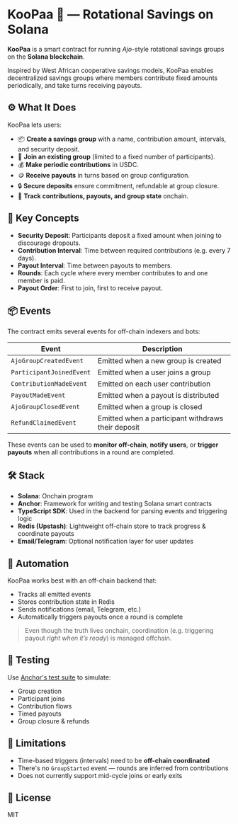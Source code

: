 # KooPaa 💸 — Rotational Savings on Solana

**KooPaa** is a smart contract for running *Ajo*-style rotational savings groups on the **Solana blockchain**.

Inspired by West African cooperative savings models, KooPaa enables decentralized savings groups where members contribute fixed amounts periodically, and take turns receiving payouts.

## ⚙️ What It Does

KooPaa lets users:

* 📦 **Create a savings group** with a name, contribution amount, intervals, and security deposit.
* 👥 **Join an existing group** (limited to a fixed number of participants).
* 💰 **Make periodic contributions** in USDC.
* 🪙 **Receive payouts** in turns based on group configuration.
* 🔒 **Secure deposits** ensure commitment, refundable at group closure.
* 🧾 **Track contributions, payouts, and group state** onchain.

## 🧠 Key Concepts

* **Security Deposit**: Participants deposit a fixed amount when joining to discourage dropouts.
* **Contribution Interval**: Time between required contributions (e.g. every 7 days).
* **Payout Interval**: Time between payouts to members.
* **Rounds**: Each cycle where every member contributes to and one member is paid.
* **Payout Order**: First to join, first to receive payout.

## 📦 Events

The contract emits several events for off-chain indexers and bots:

| Event                    | Description                                        |
| ------------------------ | -------------------------------------------------- |
| `AjoGroupCreatedEvent`   | Emitted when a new group is created                |
| `ParticipantJoinedEvent` | Emitted when a user joins a group                  |
| `ContributionMadeEvent`  | Emitted on each user contribution                  |
| `PayoutMadeEvent`        | Emitted when a payout is distributed               |
| `AjoGroupClosedEvent`    | Emitted when a group is closed                     |
| `RefundClaimedEvent`     | Emitted when a participant withdraws their deposit |

These events can be used to **monitor off-chain**, **notify users**, or **trigger payouts** when all contributions in a round are completed.

## 🛠️ Stack

* **Solana**: Onchain program
* **Anchor**: Framework for writing and testing Solana smart contracts
* **TypeScript SDK**: Used in the backend for parsing events and triggering logic
* **Redis (Upstash)**: Lightweight off-chain store to track progress & coordinate payouts
* **Email/Telegram**: Optional notification layer for user updates

## 🤖 Automation

KooPaa works best with an off-chain backend that:

* Tracks all emitted events
* Stores contribution state in Redis
* Sends notifications (email, Telegram, etc.)
* Automatically triggers payouts once a round is complete

> Even though the truth lives onchain, coordination (e.g. triggering payout *right when it’s ready*) is managed offchain.

## 🧪 Testing

Use [Anchor's test suite](https://book.anchor-lang.com/chapter_5/testing.html) to simulate:

* Group creation
* Participant joins
* Contribution flows
* Timed payouts
* Group closure & refunds

## 🚧 Limitations

* Time-based triggers (intervals) need to be **off-chain coordinated**
* There's no `GroupStarted` event — rounds are inferred from contributions
* Does not currently support mid-cycle joins or early exits

## 📄 License

MIT